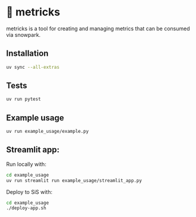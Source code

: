 # 🎩 metricks

metricks is a tool for creating and managing metrics that can be consumed
via snowpark.

## Installation

```bash
uv sync --all-extras
```

## Tests

```bash
uv run pytest
```

## Example usage

```bash
uv run example_usage/example.py
```

## Streamlit app:

Run locally with:

```bash
cd example_usage
uv run streamlit run example_usage/streamlit_app.py
```

Deploy to SiS with:

```bash
cd example_usage
./deploy-app.sh
```
